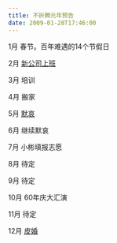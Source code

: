 ```yaml
---
title: 不折腾元年预告
date: 2009-01-28T17:46:00
---
```



1月 春节。百年难遇的14个节假日

<!--more-->

2月 [新公司上班](/posts/e696b0e5b7a5e4bd9ce69c88e69cabe5b08fe8aeb0)

3月 培训

4月 搬家

5月 [默哀](/posts/e7ae80e58d95e79a84e682bce5bfb5)

6月 继续默哀

7月 小彬填报志愿

8月 待定

9月 待定

10月 60年庆大汇演

11月 待定

12月 [皮婚](/posts/e79aaee5a99a-e68891e79a84e88081e5a6bb)
